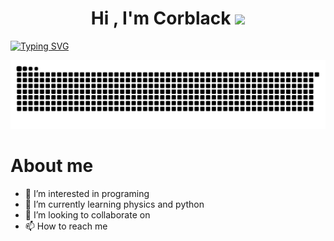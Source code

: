 <h1 align="center">Hi , I'm Corblack <img src="https://media.giphy.com/media/hvRJCLFzcasrR4ia7z/giphy.gif" width="35"></h1>

<a href="https://git.io/typing-svg"><img src="https://readme-typing-svg.demolab.com?font=Fira+Code&weight=500&pause=1000&color=18546E&background=FFFFFF00&width=435&lines=inventor+and+researcher;Data+Scientist+and+analyst;Knowledge+explorer+and+Autodidact;Passionate+about+learning;nicortesiv%40gmail.com" alt="Typing SVG" /></a>

<picture>
  <source media="(prefers-color-scheme: dark)" srcset="https://raw.githubusercontent.com/Corblack-XXIV/Corblack-XXIV/output/github-contribution-grid-snake-dark.svg">
  <source media="(prefers-color-scheme: light)" srcset="https://raw.githubusercontent.com/Corblack-XXIV/Corblack-XXIV/output/github-contribution-grid-snake.svg">
  <img alt="github contribution grid snake animation" src="https://raw.githubusercontent.com/Corblack-XXIV/Corblack-XXIV/output/github-contribution-grid-snake.svg">
</picture>


# About me
- 👀 I’m interested in programing
- 🌱 I’m currently learning physics and python 
- 💞️ I’m looking to collaborate on 
- 📫 How to reach me

<!---
Corblack-XXIV/Corblack-XXIV is a ✨ special ✨ repository because its `README.md` (this file) appears on your GitHub profile.
You can click the Preview link to take a look at your changes.
--->
